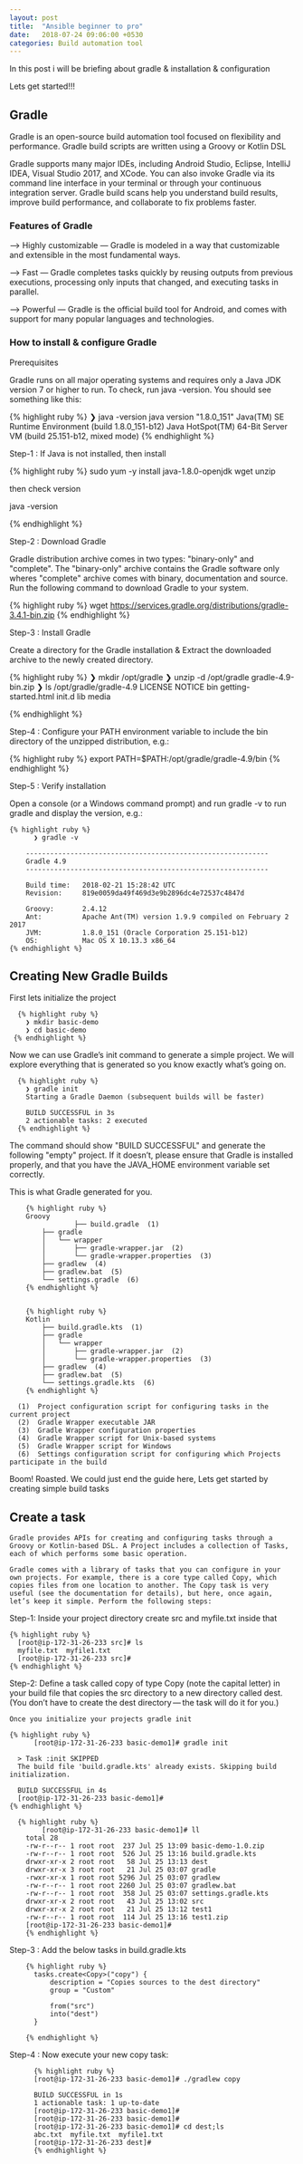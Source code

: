 ```yaml
---
layout: post
title:  "Ansible beginner to pro"
date:   2018-07-24 09:06:00 +0530
categories: Build automation tool
---
```

In this post i will be briefing about gradle & installation & configuration

Lets get started!!!

## Gradle

  Gradle is an open-source build automation tool focused on flexibility and performance. Gradle build scripts are written using a Groovy or Kotlin DSL

  Gradle supports many major IDEs, including Android Studio, Eclipse, IntelliJ IDEA, Visual Studio 2017, and XCode. You can also invoke Gradle via its command line interface in your terminal or through your continuous integration server. Gradle build scans help you understand build results, improve build performance, and collaborate to fix problems faster.

### Features of Gradle

  --> Highly customizable — Gradle is modeled in a way that customizable and extensible in the most fundamental ways.

  --> Fast — Gradle completes tasks quickly by reusing outputs from previous executions, processing only inputs that changed, and executing tasks in parallel.

  --> Powerful — Gradle is the official build tool for Android, and comes with support for many popular languages and technologies.

### How to install & configure Gradle

Prerequisites

Gradle runs on all major operating systems and requires only a Java JDK version 7 or higher to run. To check, run java -version. You should see something like this:

  {% highlight ruby %}
  ❯ java -version
  java version "1.8.0_151"
  Java(TM) SE Runtime Environment (build 1.8.0_151-b12)
  Java HotSpot(TM) 64-Bit Server VM (build 25.151-b12, mixed mode)
  {% endhighlight %}

Step-1 : If Java is not installed, then install

  {% highlight ruby %}
  sudo yum -y install java-1.8.0-openjdk wget unzip

  then check version

  java -version

  {% endhighlight %}

Step-2 :  Download Gradle

  Gradle distribution archive comes in two types: "binary-only" and "complete". The "binary-only" archive contains the Gradle software only wheres "complete" archive comes with binary, documentation and source. Run the following command to download Gradle to your system.

  {% highlight ruby %}
  wget https://services.gradle.org/distributions/gradle-3.4.1-bin.zip
  {% endhighlight %}

Step-3 : Install Gradle

  Create a directory for the Gradle installation & Extract the downloaded archive to the newly created directory.

  {% highlight ruby %}
  ❯ mkdir /opt/gradle
  ❯ unzip -d /opt/gradle gradle-4.9-bin.zip
  ❯ ls /opt/gradle/gradle-4.9
  LICENSE  NOTICE  bin  getting-started.html  init.d  lib  media

  {% endhighlight %}

Step-4 : Configure your PATH environment variable to include the bin directory of the unzipped distribution, e.g.:

  {% highlight ruby %}
  export PATH=$PATH:/opt/gradle/gradle-4.9/bin
  {% endhighlight %}

Step-5 : Verify installation

  Open a console (or a Windows command prompt) and run gradle -v to run gradle and display the version, e.g.:

    {% highlight ruby %}
          ❯ gradle -v

        ------------------------------------------------------------
        Gradle 4.9
        ------------------------------------------------------------

        Build time:   2018-02-21 15:28:42 UTC
        Revision:     819e0059da49f469d3e9b2896dc4e72537c4847d

        Groovy:       2.4.12
        Ant:          Apache Ant(TM) version 1.9.9 compiled on February 2 2017
        JVM:          1.8.0_151 (Oracle Corporation 25.151-b12)
        OS:           Mac OS X 10.13.3 x86_64
    {% endhighlight %}

## Creating New Gradle Builds

  First lets initialize the project

      {% highlight ruby %}
        ❯ mkdir basic-demo
        ❯ cd basic-demo
     {% endhighlight %}

 Now we can use Gradle’s init command to generate a simple project. We will explore everything that is generated so you know exactly what’s going on.

      {% highlight ruby %}
        ❯ gradle init
        Starting a Gradle Daemon (subsequent builds will be faster)

        BUILD SUCCESSFUL in 3s
        2 actionable tasks: 2 executed
      {% endhighlight %}

  The command should show "BUILD SUCCESSFUL" and generate the following "empty" project. If it doesn’t, please ensure that Gradle is installed properly, and that you have the JAVA_HOME environment variable set correctly.

This is what Gradle generated for you.

        {% highlight ruby %}
        Groovy
                    ├── build.gradle  (1)
            ├── gradle
            │   └── wrapper
            │       ├── gradle-wrapper.jar  (2)
            │       └── gradle-wrapper.properties  (3)
            ├── gradlew  (4)
            ├── gradlew.bat  (5)
            └── settings.gradle  (6)
        {% endhighlight %}


        {% highlight ruby %}
        Kotlin
            ├── build.gradle.kts  (1)
            ├── gradle
            │   └── wrapper
            │       ├── gradle-wrapper.jar  (2)
            │       └── gradle-wrapper.properties  (3)
            ├── gradlew  (4)
            ├── gradlew.bat  (5)
            └── settings.gradle.kts  (6)
        {% endhighlight %}

      (1)  Project configuration script for configuring tasks in the current project
      (2)  Gradle Wrapper executable JAR
      (3)  Gradle Wrapper configuration properties
      (4)  Gradle Wrapper script for Unix-based systems
      (5)  Gradle Wrapper script for Windows
      (6)  Settings configuration script for configuring which Projects participate in the build

  Boom! Roasted. We could just end the guide here, Lets get started by creating simple build tasks

##  Create a task

    Gradle provides APIs for creating and configuring tasks through a Groovy or Kotlin-based DSL. A Project includes a collection of Tasks, each of which performs some basic operation.

    Gradle comes with a library of tasks that you can configure in your own projects. For example, there is a core type called Copy, which copies files from one location to another. The Copy task is very useful (see the documentation for details), but here, once again, let’s keep it simple. Perform the following steps:

Step-1: Inside your project directory create src  and myfile.txt inside that

    {% highlight ruby %}
      [root@ip-172-31-26-233 src]# ls
      myfile.txt  myfile1.txt
      [root@ip-172-31-26-233 src]#
    {% endhighlight %}


Step-2: Define a task called copy of type Copy (note the capital letter) in your build file that copies the src directory to a new directory called dest. (You don’t have to create the dest directory — the task will do it for you.)

    Once you initialize your projects gradle init

    {% highlight ruby %}
          [root@ip-172-31-26-233 basic-demo1]# gradle init

      > Task :init SKIPPED
      The build file 'build.gradle.kts' already exists. Skipping build initialization.

      BUILD SUCCESSFUL in 4s
      [root@ip-172-31-26-233 basic-demo1]#
    {% endhighlight %}

      {% highlight ruby %}
            [root@ip-172-31-26-233 basic-demo1]# ll
        total 28
        -rw-r--r-- 1 root root  237 Jul 25 13:09 basic-demo-1.0.zip
        -rw-r--r-- 1 root root  526 Jul 25 13:16 build.gradle.kts
        drwxr-xr-x 2 root root   58 Jul 25 13:13 dest
        drwxr-xr-x 3 root root   21 Jul 25 03:07 gradle
        -rwxr-xr-x 1 root root 5296 Jul 25 03:07 gradlew
        -rw-r--r-- 1 root root 2260 Jul 25 03:07 gradlew.bat
        -rw-r--r-- 1 root root  358 Jul 25 03:07 settings.gradle.kts
        drwxr-xr-x 2 root root   43 Jul 25 13:02 src
        drwxr-xr-x 2 root root   21 Jul 25 13:12 test1
        -rw-r--r-- 1 root root  114 Jul 25 13:16 test1.zip
        [root@ip-172-31-26-233 basic-demo1]#
        {% endhighlight %}

Step-3 : Add the below tasks in build.gradle.kts

        {% highlight ruby %}
          tasks.create<Copy>("copy") {
              description = "Copies sources to the dest directory"
              group = "Custom"

              from("src")
              into("dest")
          }

        {% endhighlight %}

Step-4 : Now execute your new copy task:

          {% highlight ruby %}
          [root@ip-172-31-26-233 basic-demo1]# ./gradlew copy

          BUILD SUCCESSFUL in 1s
          1 actionable task: 1 up-to-date
          [root@ip-172-31-26-233 basic-demo1]#
          [root@ip-172-31-26-233 basic-demo1]#
          [root@ip-172-31-26-233 basic-demo1]# cd dest;ls
          abc.txt  myfile.txt  myfile1.txt
          [root@ip-172-31-26-233 dest]#
          {% endhighlight %}
